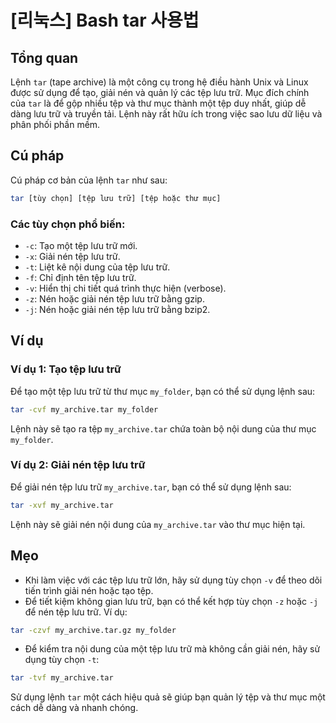 # [리눅스] Bash tar 사용법

## Tổng quan
Lệnh `tar` (tape archive) là một công cụ trong hệ điều hành Unix và Linux được sử dụng để tạo, giải nén và quản lý các tệp lưu trữ. Mục đích chính của `tar` là để gộp nhiều tệp và thư mục thành một tệp duy nhất, giúp dễ dàng lưu trữ và truyền tải. Lệnh này rất hữu ích trong việc sao lưu dữ liệu và phân phối phần mềm.

## Cú pháp
Cú pháp cơ bản của lệnh `tar` như sau:

```bash
tar [tùy chọn] [tệp lưu trữ] [tệp hoặc thư mục]
```

### Các tùy chọn phổ biến:
- `-c`: Tạo một tệp lưu trữ mới.
- `-x`: Giải nén tệp lưu trữ.
- `-t`: Liệt kê nội dung của tệp lưu trữ.
- `-f`: Chỉ định tên tệp lưu trữ.
- `-v`: Hiển thị chi tiết quá trình thực hiện (verbose).
- `-z`: Nén hoặc giải nén tệp lưu trữ bằng gzip.
- `-j`: Nén hoặc giải nén tệp lưu trữ bằng bzip2.

## Ví dụ
### Ví dụ 1: Tạo tệp lưu trữ
Để tạo một tệp lưu trữ từ thư mục `my_folder`, bạn có thể sử dụng lệnh sau:

```bash
tar -cvf my_archive.tar my_folder
```

Lệnh này sẽ tạo ra tệp `my_archive.tar` chứa toàn bộ nội dung của thư mục `my_folder`.

### Ví dụ 2: Giải nén tệp lưu trữ
Để giải nén tệp lưu trữ `my_archive.tar`, bạn có thể sử dụng lệnh sau:

```bash
tar -xvf my_archive.tar
```

Lệnh này sẽ giải nén nội dung của `my_archive.tar` vào thư mục hiện tại.

## Mẹo
- Khi làm việc với các tệp lưu trữ lớn, hãy sử dụng tùy chọn `-v` để theo dõi tiến trình giải nén hoặc tạo tệp.
- Để tiết kiệm không gian lưu trữ, bạn có thể kết hợp tùy chọn `-z` hoặc `-j` để nén tệp lưu trữ. Ví dụ: 

```bash
tar -czvf my_archive.tar.gz my_folder
```

- Để kiểm tra nội dung của một tệp lưu trữ mà không cần giải nén, hãy sử dụng tùy chọn `-t`:

```bash
tar -tvf my_archive.tar
```

Sử dụng lệnh `tar` một cách hiệu quả sẽ giúp bạn quản lý tệp và thư mục một cách dễ dàng và nhanh chóng.